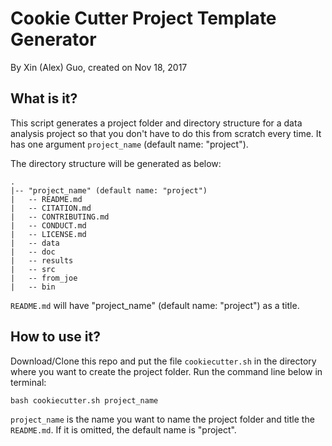 # Cookie Cutter Project Template Generator

By Xin (Alex) Guo, created on Nov 18, 2017

## What is it?

This script generates a project folder and directory structure for a data analysis project so that you don't have to do this from scratch every time. It has one argument `project_name` (default name: "project").

The directory structure will be generated as below:

```
.
|-- "project_name" (default name: "project")
|	-- README.md
|	-- CITATION.md
|	-- CONTRIBUTING.md
|	-- CONDUCT.md
|	-- LICENSE.md
|	-- data
|	-- doc
|	-- results
|	-- src
|	-- from_joe
|	-- bin
```

`README.md` will have "project_name" (default name: "project")
as a title.

## How to use it?

Download/Clone this repo and put the file `cookiecutter.sh` in the directory where you want to create the project folder. Run the command line below in terminal:

```
bash cookiecutter.sh project_name
```

`project_name` is the name you want to name the project folder and title the `README.md`. If it is omitted, the default name is "project".
